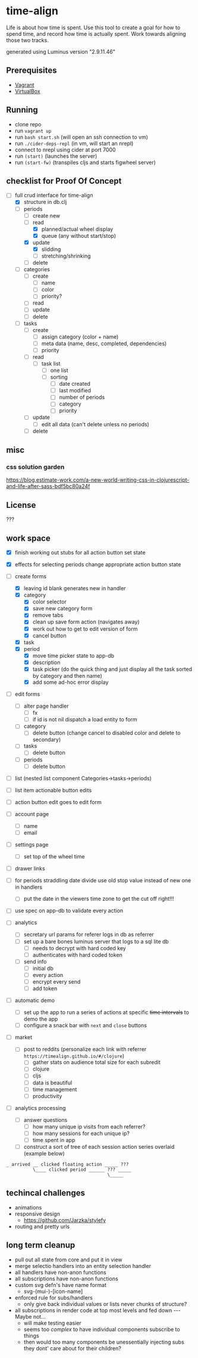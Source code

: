 # time-align

Life is about how time is spent. Use this tool to create a goal for how to spend time, and record how time is actually spent. Work towards aligning those two tracks.  

generated using Luminus version "2.9.11.46"

## Prerequisites
- [Vagrant][1]
- [VirtualBox][2]

[1]: https://www.vagrantup.com/
[2]: https://www.virtualbox.org/wiki/VirtualBox

## Running

- clone repo
- run `vagrant up`
- run `bash start.sh` (will open an ssh connection to vm)
- run `./cider-deps-repl` (in vm, will start an nrepl)
- connect to nrepl using cider at port 7000
- run `(start)` (launches the server)
- run `(start-fw)` (transpiles cljs and starts figwheel server)

## checklist for Proof Of Concept
- [ ] full crud interface for time-align
  - [x] structure in db.clj
  - [ ] periods
    - [ ] create new
    - [ ] read
      - [x] planned/actual wheel display
      - [x] queue (any without start/stop)
    - [x] update
      - [x] slidding
      - [ ] stretching/shrinking
    - [ ] delete
  - [ ] categories
    - [ ] create 
      - [ ] name
      - [ ] color
      - [ ] priority?
    - [ ] read 
    - [ ] update
    - [ ] delete
  - [ ] tasks
    - [ ] create
      - [ ] assign category (color + name)
      - [ ] meta data (name, desc, completed, dependencies)
      - [ ] priority
    - [ ] read
      - [ ] task list 
        - [ ] one list
        - [ ] sorting
          - [ ] date created
          - [ ] last modified
          - [ ] number of periods
          - [ ] category
          - [ ] priority
    - [ ] update
      - [ ] edit all data (can't delete unless no periods)
    - [ ] delete

## misc
### css solution garden
https://blog.estimate-work.com/a-new-world-writing-css-in-clojurescript-and-life-after-sass-bdf5bc80a24f

## License
???

## work space
- [x] finish working out stubs for all action button set state
- [x] effects for selecting periods change appropriate action button state

- [ ] create forms
  - [x] leaving id blank generates new in handler
  - [x] category
    - [x] color selector
    - [x] save new category form
    - [x] remove tabs 
    - [x] clean up save form action (navigates away)
    - [x] work out how to get to edit version of form
    - [x] cancel button
  - [x] task
  - [x] period
    - [x] move time picker state to app-db
    - [x] description
    - [x] task picker (do the quick thing and just display all the task sorted by category and then name)
    - [x] add some ad-hoc error display

- [ ] edit forms
  - [ ] alter page handler
    - [ ] fx
    - [ ] if id is not nil dispatch a load entity to form
  - [ ] category
    - [ ] delete button (change cancel to disabled color and delete to secondary)
  - [ ] tasks
    - [ ] delete button
  - [ ] periods
    - [ ] delete button

- [ ] list (nested list component Categories->tasks->periods)
- [ ] list item actionable button edits
- [ ] action button edit goes to edit form
- [ ] account page
  - [ ] name
  - [ ] email
- [ ] settings page
  - [ ] set top of the wheel time
- [ ] drawer links

- [ ] for periods straddling date divide use old stop value instead of new one in handlers
  - [ ] put the date in the viewers time zone to get the cut off right!!!
  
- [ ] use spec on app-db to validate every action

- [ ] analytics
  - [ ] secretary url params for referer logs in db as referrer
  - [ ] set up a bare bones luminus server that logs to a sql lite db
    - [ ] needs to decrypt with hard coded key
    - [ ] authenticates with hard coded token
  - [ ] send info
    - [ ] initial db
    - [ ] every action
    - [ ] encrypt every send
    - [ ] add token
    
- [ ] automatic demo
  - [ ] set up the app to run a series of actions at specific ~~time intervals~~ to demo the app
  - [ ] configure a snack bar with `next` and `close` buttons

- [ ] market
  - [ ] post to reddits (personalize each link with referrer `https://timealign.github.io/#/clojure`)
    - [ ] gather stats on audience total size for each subredit
    - [ ] clojure
    - [ ] cljs
    - [ ] data is beautiful
    - [ ] time management
    - [ ] productivity

- [ ] analytics processing 
  - [ ] answer questions
    - [ ] how many unique ip visits from each referrer?
    - [ ] how many sessions for each unique ip?
    - [ ] time spent in app
  - [ ] construct a sort of tree of each session action series overlaid (example below)

```
_ arrived __ clicked floating action _____ ??? 
          \____ clicked period ______ ??? _____
                                      \_____
```

## techincal challenges
- animations
- responsive design
  - https://github.com/Jarzka/stylefy
- routing and pretty urls

## long term cleanup
- pull out all state from core and put it in view
- merge selectio handlers into an entity selection handler
- all handlers have non-anon functions
- all subscriptions have non-anon functions
- custom svg defn's have name format
  - svg-(mui-)-[icon-name]
- enforced rule for subs/handlers
  - only give back individual values or lists never chunks of structure?
- all subscriptions in render code at top most levels and fed down --- Maybe not...
  - will make testing easier
  - seems too _complex_ to have individual components subscribe to things
  - then would too many components be unessentially injecting subs they dont' care about for their children?
